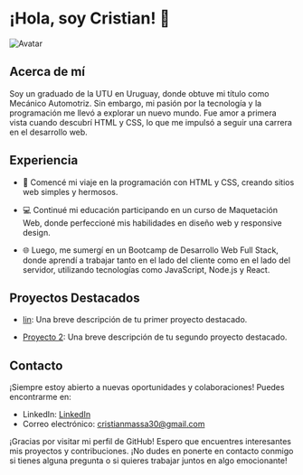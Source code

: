 # ¡Hola, soy Cristian! 👋

![Avatar](https://avatars.githubusercontent.com/u/109998938?v=4)

## Acerca de mí

Soy un graduado de la UTU en Uruguay, donde obtuve mi título como Mecánico Automotriz. Sin embargo, mi pasión por la tecnología y la programación me llevó a explorar un nuevo mundo. Fue amor a primera vista cuando descubrí HTML y CSS, lo que me impulsó a seguir una carrera en el desarrollo web.

## Experiencia

- 🚀 Comencé mi viaje en la programación con HTML y CSS, creando sitios web simples y hermosos.

- 💻 Continué mi educación participando en un curso de Maquetación Web, donde perfeccioné mis habilidades en diseño web y responsive design.

- 🌐 Luego, me sumergí en un Bootcamp de Desarrollo Web Full Stack, donde aprendí a trabajar tanto en el lado del cliente como en el lado del servidor, utilizando tecnologías como JavaScript, Node.js y React.

## Proyectos Destacados

- [lin](enlace_al_proyecto_1): Una breve descripción de tu primer proyecto destacado.

- [Proyecto 2](enlace_al_proyecto_2): Una breve descripción de tu segundo proyecto destacado.

## Contacto

¡Siempre estoy abierto a nuevas oportunidades y colaboraciones! Puedes encontrarme en:

- LinkedIn: [LinkedIn](https://www.linkedin.com/in/cristian-massa-5880931a3/)
- Correo electrónico: [cristianmassa30@gmail.com](mailto:cristianmassa30@gmail.com)

¡Gracias por visitar mi perfil de GitHub! Espero que encuentres interesantes mis proyectos y contribuciones. ¡No dudes en ponerte en contacto conmigo si tienes alguna pregunta o si quieres trabajar juntos en algo emocionante!

<!--
**Cristian-Massa/Cristian-Massa** is a ✨ _special_ ✨ repository because its `README.md` (this file) appears on your GitHub profile.

Here are some ideas to get you started:

- 🔭 I’m currently working on ...
- 🌱 I’m currently learning ...
- 👯 I’m looking to collaborate on ...
- 🤔 I’m looking for help with ...
- 💬 Ask me about ...
- 📫 How to reach me: ...
- 😄 Pronouns: ...
- ⚡ Fun fact: ...
-->
